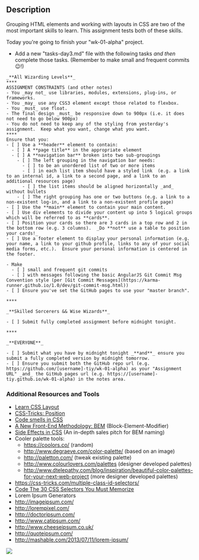 ## Description

Grouping HTML elements and working with layouts in CSS are two of the most important skills to learn.
This assignment tests both of these skills.

Today you're going to finish your "wk-01-alpha" project.  

- Add a new "tasks-day3.md" file with the following tasks _and then_ complete those tasks. (Remember to make small and frequent commits 😉!)

```
_**All Wizarding Levels**_
****
ASSIGNMENT CONSTRAINTS (and other notes)
- You _may not_ use libraries, modules, extensions, plug-ins, or frameworks.
- You _may_ use any CSS3 element except those related to flexbox.
- You _must_ use float.
- The final design _must_ be responsive down to 900px (i.e. it does not need to go below 900px)
- You do not need to keep any of the styling from yesterday's assignment.  Keep what you want, change what you want.
****
Ensure that you:
- [ ] Use a **header** element to contain:
  - [ ] A **page title** in the appropriate element
  - [ ] A **navigation bar** broken into two sub-groupings
    - [ ] The left grouping in the navigation bar needs:
      - [ ] to be an unordered list of two or more items
      - [ ] in each list item should have a styled link  (e.g. a link to an internal id, a link to a second page, and a link to an additional resources page)
      - [ ] the list items should be aligned horizontally _and_ without bullets
    - [ ] The right grouping has one or two buttons (e.g. a link to a non-existent log-in, and a link to a non-existent profile page)
- [ ] Use the **main** element to contain your main content.
- [ ] Use div elements to divide your content up into 5 logical groups which will be referred to as **cards**.
- [ ] Position your cards so there are 3 cards in a top row and 2 in the bottom row (e.g. 3 columns).  _Do **not** use a table to position your cards!_
- [ ] Use a footer element to display your personal information (e.g. your name, a link to your github profile, links to any of your social media forms, etc.).  Ensure your personal information is centered in the footer.

- Make
  - [ ] small and frequent git commits
  - [ ] with messages following the basic AngularJS Git Commit Msg Convention style (per [Git Commit Messages](https://karma-runner.github.io/1.0/dev/git-commit-msg.html))
- [ ] Ensure you've set the GitHub pages to use your "master branch".

****

_**Skilled Sorcerers && Wise Wizards**_

- [ ] Submit fully completed assignment before midnight tonight.

****

_**EVERYONE**_

- [ ] Submit what you have by midnight tonight _**and**_ ensure you submit a fully completed version by midnight tomorrow.
- [ ] Ensure you submit both the GitHub repo url (e.g. https://github.com/[username]-tiy/wk-01-alpha) as your "Assignment URL" _and_ the GitHub pages url (e.g. https://[username]-tiy.github.io/wk-01-alpha) in the notes area.
```

### Additional Resources and Tools

- [Learn CSS Layout](http://learnlayout.com/)
- [CSS-Tricks: Position](https://css-tricks.com/almanac/properties/p/position/)
- [Code smells in CSS](http://csswizardry.com/2012/11/code-smells-in-css/)
- [A New Front-End Methodology: BEM](https://www.smashingmagazine.com/2012/04/a-new-front-end-methodology-bem/) (Block-Element-Modifier)
- [Side Effects in CSS](https://philipwalton.com/articles/side-effects-in-css/) (An in-depth sales pitch for BEM naming)
- Cooler palette tools:
  - https://coolors.co/ (random)
  - http://www.degraeve.com/color-palette/ (based on an image)
  - http://paletton.com/ (tweak existing palette)
  - http://www.colourlovers.com/palettes (designer developed palettes)
  - http://www.dtelepathy.com/blog/inspiration/beautiful-color-palettes-for-your-next-web-project (more designer developed palettes)
- https://css-tricks.com/multiple-class-id-selectors/
- [Code
The 30 CSS Selectors You Must Memorize](https://code.tutsplus.com/tutorials/the-30-css-selectors-you-must-memorize--net-16048)
- Lorem Ipsum Generators
 - http://imageipsum.com/
 - http://lorempixel.com/
 - http://doctoripsum.com/
 - http://www.catipsum.com/
 - http://www.cheeseipsum.co.uk/
 - http://quoteipsum.com/
 - http://mashable.com/2013/07/11/lorem-ipsum/


![](http://i.imgur.com/7toTb0T.png)
